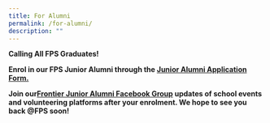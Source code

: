 ```yaml
---
title: For Alumni
permalink: /for-alumni/
description: ""
---
```

<p><strong>Calling All FPS Graduates!</strong></p>
<p><strong>Enrol in our FPS Junior Alumni through the <a href="https://form.gov.sg/#!/6229934a09260b0012a7bd78">Junior Alumni Application Form.</a></strong></p>
<p><strong>Join our<a href="https://www.facebook.com/groups/704135004516627/">Frontier Junior Alumni Facebook Group</a> updates of school events and volunteering platforms after your enrolment. We hope to see you back @FPS soon!</strong></p>